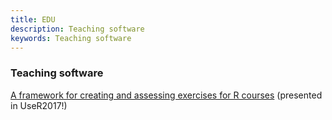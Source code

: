 ```yaml
---
title: EDU
description: Teaching software
keywords: Teaching software
---
```


### Teaching software

[A framework for creating and assessing exercises for R courses](https://ropengov.github.io/edu/) (presented in UseR2017!)
